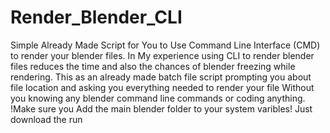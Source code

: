 # Render_Blender_CLI
Simple Already Made Script for You to Use Command Line Interface (CMD) to render your blender files.
In My experience using CLI to render blender files reduces the time and also the chances of blender freezing while rendering.
This as an already made batch file script prompting you about file location and asking you everything needed to render your file
Without you knowing any  blender command line commands or coding anything.
!Make sure you Add the main blender folder to your system varibles!
Just download the run
